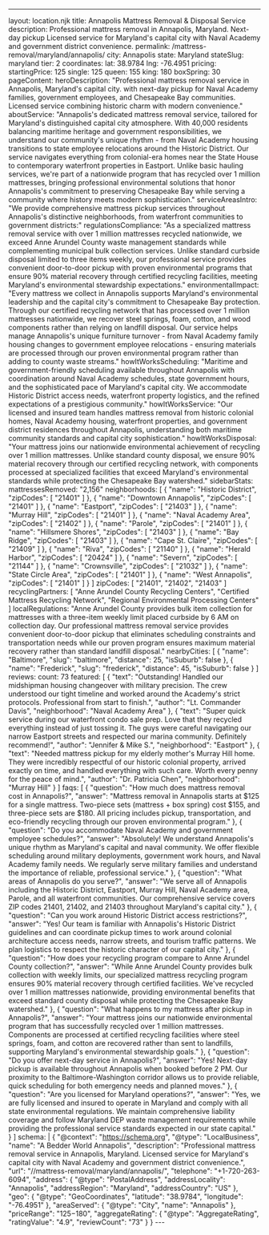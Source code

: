 ---
layout: location.njk
title: Annapolis Mattress Removal & Disposal Service
description: Professional mattress removal in Annapolis, Maryland. Next-day pickup Licensed service for Maryland's capital city with Naval Academy and government district convenience.
permalink: /mattress-removal/maryland/annapolis/
city: Annapolis state: Maryland stateSlug: maryland tier: 2 coordinates: lat: 38.9784 lng: -76.4951 pricing: startingPrice: 125 single: 125 queen: 155 king: 180 boxSpring: 30 pageContent: heroDescription: "Professional mattress removal service in Annapolis, Maryland's capital city. with next-day pickup for Naval Academy families, government employees, and Chesapeake Bay communities. Licensed service combining historic charm with modern convenience." aboutService: "Annapolis's dedicated mattress removal service, tailored for Maryland's distinguished capital city atmosphere. With 40,000 residents balancing maritime heritage and government responsibilities, we understand our community's unique rhythm - from Naval Academy housing transitions to state employee relocations around the Historic District. Our service navigates everything from colonial-era homes near the State House to contemporary waterfront properties in Eastport. Unlike basic hauling services, we're part of a nationwide program that has recycled over 1 million mattresses, bringing professional environmental solutions that honor Annapolis's commitment to preserving Chesapeake Bay while serving a community where history meets modern sophistication." serviceAreasIntro: "We provide comprehensive mattress pickup services throughout Annapolis's distinctive neighborhoods, from waterfront communities to government districts:" regulationsCompliance: "As a specialized mattress removal service with over 1 million mattresses recycled nationwide, we exceed Anne Arundel County waste management standards while complementing municipal bulk collection services. Unlike standard curbside disposal limited to three items weekly, our professional service provides convenient door-to-door pickup with proven environmental programs that ensure 90% material recovery through certified recycling facilities, meeting Maryland's environmental stewardship expectations." environmentalImpact: "Every mattress we collect in Annapolis supports Maryland's environmental leadership and the capital city's commitment to Chesapeake Bay protection. Through our certified recycling network that has processed over 1 million mattresses nationwide, we recover steel springs, foam, cotton, and wood components rather than relying on landfill disposal. Our service helps manage Annapolis's unique furniture turnover - from Naval Academy family housing changes to government employee relocations - ensuring materials are processed through our proven environmental program rather than adding to county waste streams." howItWorksScheduling: "Maritime and government-friendly scheduling available throughout Annapolis with coordination around Naval Academy schedules, state government hours, and the sophisticated pace of Maryland's capital city. We accommodate Historic District access needs, waterfront property logistics, and the refined expectations of a prestigious community." howItWorksService: "Our licensed and insured team handles mattress removal from historic colonial homes, Naval Academy housing, waterfront properties, and government district residences throughout Annapolis, understanding both maritime community standards and capital city sophistication." howItWorksDisposal: "Your mattress joins our nationwide environmental achievement of recycling over 1 million mattresses. Unlike standard county disposal, we ensure 90% material recovery through our certified recycling network, with components processed at specialized facilities that exceed Maryland's environmental standards while protecting the Chesapeake Bay watershed." sidebarStats: mattressesRemoved: "2,156" neighborhoods: [ { "name": "Historic District", "zipCodes": [ "21401" ] }, { "name": "Downtown Annapolis", "zipCodes": [ "21401" ] }, { "name": "Eastport", "zipCodes": [ "21403" ] }, { "name": "Murray Hill", "zipCodes": [ "21401" ] }, { "name": "Naval Academy Area", "zipCodes": [ "21402" ] }, { "name": "Parole", "zipCodes": [ "21401" ] }, { "name": "Hillsmere Shores", "zipCodes": [ "21403" ] }, { "name": "Bay Ridge", "zipCodes": [ "21403" ] }, { "name": "Cape St. Claire", "zipCodes": [ "21409" ] }, { "name": "Riva", "zipCodes": [ "21140" ] }, { "name": "Herald Harbor", "zipCodes": [ "20424" ] }, { "name": "Severn", "zipCodes": [ "21144" ] }, { "name": "Crownsville", "zipCodes": [ "21032" ] }, { "name": "State Circle Area", "zipCodes": [ "21401" ] }, { "name": "West Annapolis", "zipCodes": [ "21401" ] } ] zipCodes: [ "21401", "21402", "21403" ] recyclingPartners: [ "Anne Arundel County Recycling Centers", "Certified Mattress Recycling Network", "Regional Environmental Processing Centers" ] localRegulations: "Anne Arundel County provides bulk item collection for mattresses with a three-item weekly limit placed curbside by 6 AM on collection day. Our professional mattress removal service provides convenient door-to-door pickup that eliminates scheduling constraints and transportation needs while our proven program ensures maximum material recovery rather than standard landfill disposal." nearbyCities: [ { "name": "Baltimore", "slug": "baltimore", "distance": 25, "isSuburb": false }, { "name": "Frederick", "slug": "frederick", "distance": 45, "isSuburb": false } ] reviews: count: 73 featured: [ { "text": "Outstanding! Handled our midshipman housing changeover with military precision. The crew understood our tight timeline and worked around the Academy's strict protocols. Professional from start to finish.", "author": "Lt. Commander Davis", "neighborhood": "Naval Academy Area" }, { "text": "Super quick service during our waterfront condo sale prep. Love that they recycled everything instead of just tossing it. The guys were careful navigating our narrow Eastport streets and respected our marina community. Definitely recommend!", "author": "Jennifer & Mike S.", "neighborhood": "Eastport" }, { "text": "Needed mattress pickup for my elderly mother's Murray Hill home. They were incredibly respectful of our historic colonial property, arrived exactly on time, and handled everything with such care. Worth every penny for the peace of mind.", "author": "Dr. Patricia Chen", "neighborhood": "Murray Hill" } ] faqs: [ { "question": "How much does mattress removal cost in Annapolis?", "answer": "Mattress removal in Annapolis starts at $125 for a single mattress. Two-piece sets (mattress + box spring) cost $155, and three-piece sets are $180. All pricing includes pickup, transportation, and eco-friendly recycling through our proven environmental program." }, { "question": "Do you accommodate Naval Academy and government employee schedules?", "answer": "Absolutely! We understand Annapolis's unique rhythm as Maryland's capital and naval community. We offer flexible scheduling around military deployments, government work hours, and Naval Academy family needs. We regularly serve military families and understand the importance of reliable, professional service." }, { "question": "What areas of Annapolis do you serve?", "answer": "We serve all of Annapolis including the Historic District, Eastport, Murray Hill, Naval Academy area, Parole, and all waterfront communities. Our comprehensive service covers ZIP codes 21401, 21402, and 21403 throughout Maryland's capital city." }, { "question": "Can you work around Historic District access restrictions?", "answer": "Yes! Our team is familiar with Annapolis's Historic District guidelines and can coordinate pickup times to work around colonial architecture access needs, narrow streets, and tourism traffic patterns. We plan logistics to respect the historic character of our capital city." }, { "question": "How does your recycling program compare to Anne Arundel County collection?", "answer": "While Anne Arundel County provides bulk collection with weekly limits, our specialized mattress recycling program ensures 90% material recovery through certified facilities. We've recycled over 1 million mattresses nationwide, providing environmental benefits that exceed standard county disposal while protecting the Chesapeake Bay watershed." }, { "question": "What happens to my mattress after pickup in Annapolis?", "answer": "Your mattress joins our nationwide environmental program that has successfully recycled over 1 million mattresses. Components are processed at certified recycling facilities where steel springs, foam, and cotton are recovered rather than sent to landfills, supporting Maryland's environmental stewardship goals." }, { "question": "Do you offer next-day service in Annapolis?", "answer": "Yes! Next-day pickup is available throughout Annapolis when booked before 2 PM. Our proximity to the Baltimore-Washington corridor allows us to provide reliable, quick scheduling for both emergency needs and planned moves." }, { "question": "Are you licensed for Maryland operations?", "answer": "Yes, we are fully licensed and insured to operate in Maryland and comply with all state environmental regulations. We maintain comprehensive liability coverage and follow Maryland DEP waste management requirements while providing the professional service standards expected in our state capital." } ] schema: | { "@context": "https://schema.org", "@type": "LocalBusiness", "name": "A Bedder World Annapolis", "description": "Professional mattress removal service in Annapolis, Maryland. Licensed service for Maryland's capital city with Naval Academy and government district convenience.", "url": "//mattress-removal/maryland/annapolis/", "telephone": "+1-720-263-6094", "address": { "@type": "PostalAddress", "addressLocality": "Annapolis", "addressRegion": "Maryland", "addressCountry": "US" }, "geo": { "@type": "GeoCoordinates", "latitude": "38.9784", "longitude": "-76.4951" }, "areaServed": { "@type": "City", "name": "Annapolis" }, "priceRange": "$125-$180", "aggregateRating": { "@type": "AggregateRating", "ratingValue": "4.9", "reviewCount": "73" } } ---